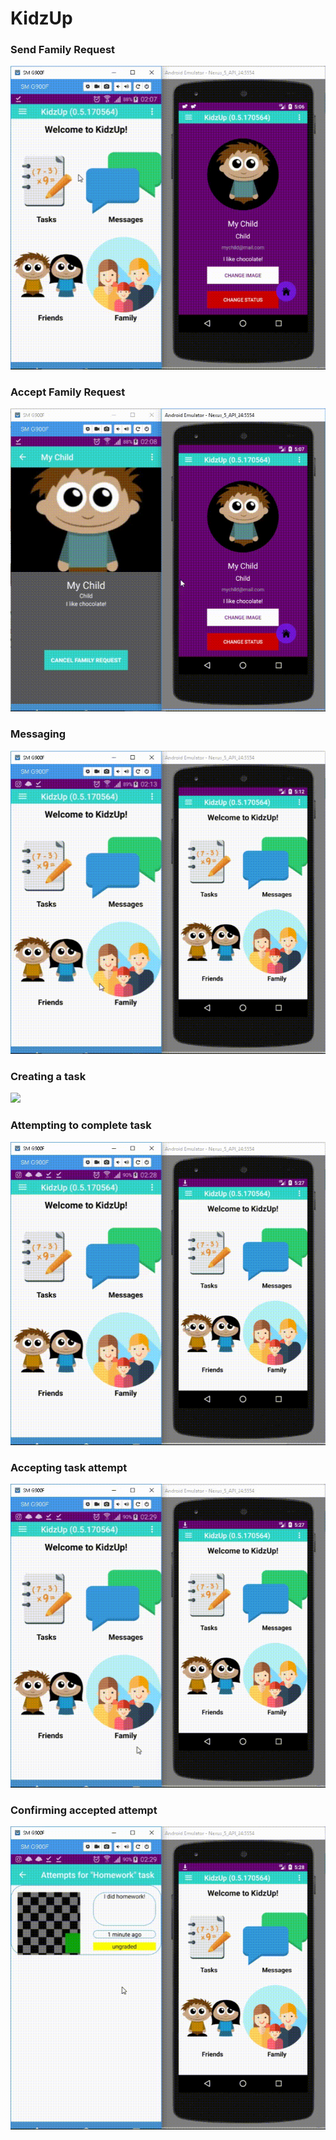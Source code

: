 # KidzUp

### Send Family Request
![](Demo%20GIFs/05_Send-Family-Request.gif)

### Accept Family Request
![](Demo%20GIFs/06_Accept-Family-Request.gif)

### Messaging
![](Demo%20GIFs/07_Messaging.gif)

### Creating a task
![](Demo%20GIFs/08_Create-Task.gif)

### Attempting to complete task
![](Demo%20GIFs/09_Attempt.gif)

### Accepting task attempt
![](Demo%20GIFs/10_Attempt-Acceptance.gif)

### Confirming accepted attempt
![](Demo%20GIFs/11_Confirm-that-accepted.gif)

